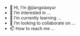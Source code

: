 - 👋 Hi, I’m @jiangxiaoyur
- 👀 I’m interested in ...
- 🌱 I’m currently learning ...
- 💞️ I’m looking to collaborate on ...
- 📫 How to reach me ...

<!---
jiangxiaoyur/jiangxiaoyur is a ✨ special ✨ repository because its `README.md` (this file) appears on your GitHub profile.
You can click the Preview link to take a look at your changes.
--->
